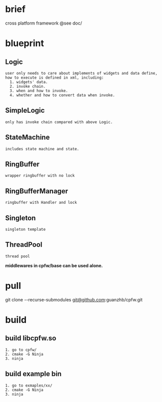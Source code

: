 brief
=====
  cross platform framework @see doc/

blueprint
=========
  Logic
  -----
    user only needs to care about implements of widgets and data define,
    how to execute is defined in xml, including:
      1. widgets' data.
      2. invoke chain.
      3. when and how to invoke.
      4. whether and how to convert data when invoke.

  SimpleLogic
  -----------
    only has invoke chain compared with above Logic.

  StateMachine
  ------------
    includes state machine and state.

  RingBuffer
  ----------
    wrapper ringbuffer with no lock

  RingBufferManager
  -----------------
    ringbuffer with Handler and lock

  Singleton
  ---------
    singleton template

  ThreadPool
  ----------
    thread pool


  **middlewares in cpfw/base can be used alone.**

pull
====
  git clone --recurse-submodules git@github.com:guanzhb/cpfw.git

build
=====
  build libcpfw.so
  ----------------
    1. go to cpfw/
    2. cmake -G Ninja
    3. ninja

  build example bin
  -----------------
    1. go to exmaples/xx/
    2. cmake -G Ninja
    3. ninja
